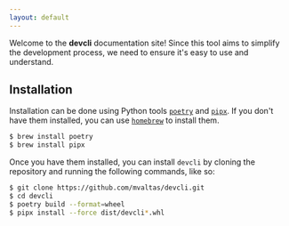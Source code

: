 ```yaml
---
layout: default
---
```


Welcome to the **devcli** documentation site! Since this tool aims to simplify
the development process, we need to ensure it's easy to use and understand.

## Installation

Installation can be done using Python tools [`poetry`](https://python-poetry.org/docs/#installation)
and [`pipx`](https://pypi.org/project/pipx/). If you don't have them installed, you can use [`homebrew`](https://brew.sh/) to install them.

```bash
$ brew install poetry
$ brew install pipx
```

Once you have them installed, you can install `devcli` by cloning the repository and running the following commands, like so:

```bash
$ git clone https://github.com/mvaltas/devcli.git
$ cd devcli
$ poetry build --format=wheel
$ pipx install --force dist/devcli*.whl
```



